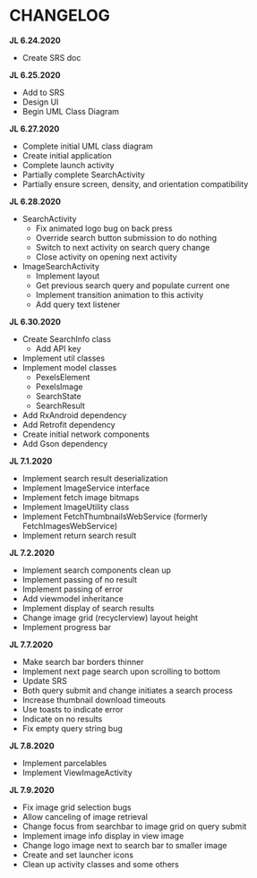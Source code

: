 # CHANGELOG

__JL 6.24.2020__

- Create SRS doc

__JL 6.25.2020__

- Add to SRS
- Design UI
- Begin UML Class Diagram

__JL 6.27.2020__

- Complete initial UML class diagram
- Create initial application
- Complete launch activity
- Partially complete SearchActivity
- Partially ensure screen, density, and orientation compatibility

__JL 6.28.2020__

- SearchActivity
    - Fix animated logo bug on back press
    - Override search button submission to do nothing
    - Switch to next activity on search query change
    - Close activity on opening next activity
- ImageSearchActivity
    - Implement layout
    - Get previous search query and populate current one
    - Implement transition animation to this activity
    - Add query text listener

__JL 6.30.2020__

- Create SearchInfo class
    - Add API key
- Implement util classes
- Implement model classes
    - PexelsElement
    - PexelsImage
    - SearchState
    - SearchResult
- Add RxAndroid dependency
- Add Retrofit dependency
- Create initial network components
- Add Gson dependency

__JL 7.1.2020__

- Implement search result deserialization
- Implement ImageService interface
- Implement fetch image bitmaps
- Implement ImageUtility class
- Implement FetchThumbnailsWebService (formerly FetchImagesWebService)
- Implement return search result

__JL 7.2.2020__

- Implement search components clean up
- Implement passing of no result
- Implement passing of error
- Add viewmodel inheritance
- Implement display of search results
- Change image grid (recyclerview) layout height
- Implement progress bar

__JL 7.7.2020__

- Make search bar borders thinner
- Implement next page search upon scrolling to bottom
- Update SRS
- Both query submit and change initiates a search process
- Increase thumbnail download timeouts
- Use toasts to indicate error
- Indicate on no results
- Fix empty query string bug

__JL 7.8.2020__

- Implement parcelables
- Implement ViewImageActivity

__JL 7.9.2020__

- Fix image grid selection bugs
- Allow canceling of image retrieval
- Change focus from searchbar to image grid on query submit
- Implement image info display in view image
- Change logo image next to search bar to smaller image
- Create and set launcher icons
- Clean up activity classes and some others
